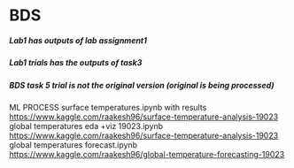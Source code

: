 # BDS
  ##### Lab1 has outputs of lab assignment1 
   ##### Lab1 trials has the outputs of task3
   ##### BDS task 5 trial is not the original version (original is being processed)
   ML PROCESS
   surface temperatures.ipynb with results
   https://www.kaggle.com/raakesh96/surface-temperature-analysis-19023
   global temperatures eda +viz 19023.ipynb
   https://www.kaggle.com/raakesh96/surface-temperature-analysis-19023
   global temperatures forecast.ipynb
   https://www.kaggle.com/raakesh96/global-temperature-forecasting-19023
